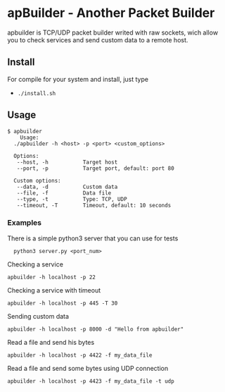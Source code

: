 # apBuilder - Another Packet Builder

apbuilder is TCP/UDP packet builder writed with raw sockets, wich allow you to check services and send custom data to a remote host.

## Install

For compile for your system and install, just type
  
  * `./install.sh`

## Usage

    $ apbuilder
        Usage:
      ./apbuilder -h <host> -p <port> <custom_options>

      Options:
       --host, -h 			Target host
       --port, -p 			Target port, default: port 80

      Custom options:
       --data, -d 			Custom data
       --file, -f 			Data file
       --type, -t 			Type: TCP, UDP
       --timeout, -T 		Timeout, default: 10 seconds 
 
 
### Examples
 

There is a simple python3 server that you can use for tests
      
      python3 server.py <port_num>
   
   
Checking a service


    apbuilder -h localhost -p 22
    
Checking a service with timeout

    apbuilder -h localhost -p 445 -T 30
   
Sending custom data

    apbuilder -h localhost -p 8000 -d "Hello from apbuilder"
    
Read a file and send his bytes

    apbuilder -h localhost -p 4422 -f my_data_file
 
Read a file and send some bytes using UDP connection

    apbuilder -h localhost -p 4423 -f my_data_file -t udp


